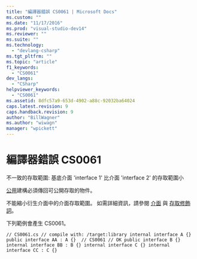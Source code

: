 ```yaml
---
title: "編譯器錯誤 CS0061 | Microsoft Docs"
ms.custom: ""
ms.date: "11/17/2016"
ms.prod: "visual-studio-dev14"
ms.reviewer: ""
ms.suite: ""
ms.technology: 
  - "devlang-csharp"
ms.tgt_pltfrm: ""
ms.topic: "article"
f1_keywords: 
  - "CS0061"
dev_langs: 
  - "CSharp"
helpviewer_keywords: 
  - "CS0061"
ms.assetid: 8dfc57a9-653d-4902-a88c-92032ba64024
caps.latest.revision: 9
caps.handback.revision: 9
author: "BillWagner"
ms.author: "wiwagn"
manager: "wpickett"
---
```

# 編譯器錯誤 CS0061
不一致的存取範圍: 基底介面 'interface 1' 比介面 'interface 2' 的存取範圍小  
  
 [公用](/dotnet/csharp/language-reference/keywords/public)建構必須傳回可公開存取的物件。  
  
 不能縮小衍生介面中的介面存取範圍。 如需詳細資訊，請參閱 [介面](/dotnet/csharp/programming-guide/interfaces/index) 與 [存取修飾詞](/dotnet/csharp/programming-guide/classes-and-structs/access-modifiers)。  
  
 下列範例會產生 CS0061。  
  
```  
// CS0061.cs // compile with: /target:library internal interface A {} public interface AA : A {}  // CS0061 // OK public interface B {} internal interface BB : B {} internal interface C {} internal interface CC : C {}  
```